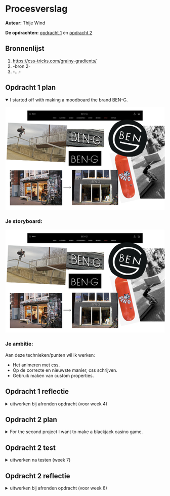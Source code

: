 # Procesverslag
**Auteur:** Thije Wind

**De opdrachten:** [opdracht 1](./opdracht1/index.html) en [opdracht 2](opdracht2/index.html)

## Bronnenlijst
  1. https://css-tricks.com/grainy-gradients/
  2. -bron 2-
  3. -...-



## Opdracht 1 plan

<details open>
  <summary>I started off with making a moodboard  the brand BEN-G. </summary>
  
  ![moodboard](./readme-images/inspo-board.png)


  ### Je storyboard:
  <img src="images/inspo-board.png">


  ### Je ambitie: 
  Aan deze technieken/punten wil ik werken:
  - Het animeren met css.
  - Op de correcte en nieuwste manier, css schrijven.
  - Gebruik maken van custom properties.
 
</details>



## Opdracht 1 reflectie

<details>
  <summary>uitwerken bij afronden opdracht (voor week 4)</summary>


  ### Je uitkomst - karakteristiek screenshot(s):
  <img src="">


  ### Dit ging goed/Heb ik geleerd: 
  Korte omschrijving met plaatje(s)

  <img src="readme-images/dummy-plaatje.svg" width="375px" alt="top">


  ### Dit was lastig/Is niet gelukt:
  Korte omschrijving met plaatje(s)

  <img src="readme-images/dummy-plaatje.svg" width="375px" alt="bummer">
</details>



## Opdracht 2 plan

<details>
  <summary>For the second project I want to make a blackjack casino game.</summary>


  ### Je ontwerp:
  <img src="readme-images/wireframe-opdr2.png" width="375px" alt="ontwerp opdracht 2">


  ### Je ambitie: 
  Aan deze technieken/punten wil ik werken:
  - Custom properties gebruiken bij meer dan alleen kleuren en verloopjes.
  - Gebruik maken van JavaScript animation events.
  - Werken met voice commands.
  - Gebruik maken van APIs.
  - Werken met display p3 voor kleuren.
</details>



## Opdracht 2 test

<details>
  <summary>uitwerken na testen (week 7)</summary>

  Neem minimaal 5 bevindingen op:



  ### Bevinding 1:
  Omschrijving van wat er nog niet orde was (tekst en afbeeding(en)).

  #### oplossing:
  Beschrijving hoe je het hebt hebt opgelost of als het niet gelukt is hoe je het zou oplossen (tekst en afbeeding(en)).



  ### Bevinding 2:
  Omschrijving van wat er nog niet orde was (tekst en afbeeding(en)).

  #### oplossing:
  Beschrijving hoe je het hebt hebt opgelost of als het niet gelukt is hoe je het zou oplossen (tekst en afbeeding(en)).



  ### Bevinding 3:
  ...
</details>



## Opdracht 2 reflectie

<details>
  <summary>uitwerken bij afronden opdracht (voor week 8)</summary>

  ### Je uitkomst - karakteristiek screenshot(s):
  <img src="readme-images/dummy-plaatje.svg" width="375px" alt="uitkomst opdracht 2">


  ### Dit ging goed/Heb ik geleerd: 
  Korte omschrijving met plaatje(s)

  <img src="readme-images/dummy-plaatje.svg" width="375px" alt="top">


  ### Dit was lastig/Is niet gelukt:
  Korte omschrijving met plaatje(s)

  <img src="readme-images/dummy-plaatje.svg" width="375px" alt="bummer">
</details>